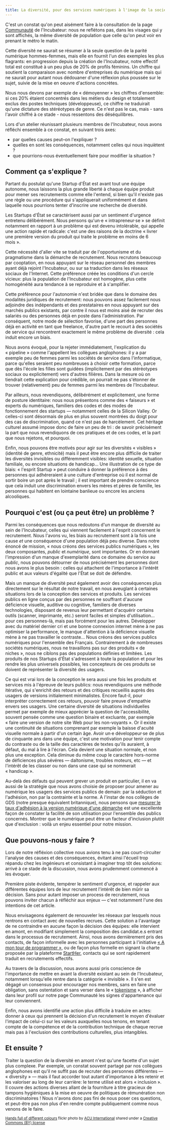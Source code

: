```yaml
---
title: La diversité, pour des services numériques à l'image de la société
---
```


C'est un constat qu'on peut aisément faire à la consultation de la page [Communauté](/communaute) de l'Incubateur: nous ne reflétons pas, dans les visages qui y sont affichés, la même diversité de population que celle qu'on peut voir en prenant le métro le matin.

Cette diversité ne saurait se résumer à la seule question de la parité numérique hommes-femmes, mais elle en fournit l'un des exemples les plus flagrants: en progression depuis la création de l'Incubateur, notre effectif total est constitué à un peu plus de 20% de profils féminins. Un chiffre qui soutient la comparaison avec nombre d'entreprises du numérique mais qui ne saurait pour autant nous dédouaner d'une réflexion plus poussée sur le sujet, suivie de la mise en oeuvre d'actions concrètes.

<!--more-->

Nous nous devons par exemple de « démoyenner » les chiffres d'ensemble: si ces 20% étaient concentrés dans les métiers du design et totalement exclus des postes techniques (développeuse), ce chiffre ne traduirait qu'une dictature des stéréotypes de genre. Ce n'est pas le cas, mais - sans l'avoir chiffré à ce stade - nous ressentons des déséquilibres.

Lors d'un atelier réunissant plusieurs membres de l'Incubateur, nous avons réfléchi ensemble à ce constat, en suivant trois axes:
- par quelles causes peut–on l'expliquer ?
- quelles en sont les conséquences, notamment celles qui nous inquiètent ?
- que pourrions-nous éventuellement faire pour modifier la situation ?

## Comment ça s'explique ?

Partant du postulat qu'une Startup d'État est avant tout une équipe autonome, nous laissons la plus grande liberté à chaque équipe produit pour mener ses recrutements comme elle l'entend, si bien qu'il n'existe pas une règle ou une procédure qui s'appliquerait uniformément et dans laquelle nous pourrions tenter d'inscrire une recherche de diversité.

Les Startups d'État se caractérisent aussi par un sentiment d'urgence entretenu délibérément. Nous pensons qu'un·e « intrapreneur·se » se définit notamment en rapport à un problème qui est devenu intolérable, qui appelle une action rapide et radicale: c'est une des raisons de la doctrine « livrer une première version du produit qui traite le problème en moins de 6 mois ».

Cette nécessité d'aller vite se traduit par de l'opportunisme et du pragmatisme dans la démarche de recrutement. Nous recrutons beaucoup par cooptation, en nous appuyant sur le réseau personnel des membres ayant déjà rejoint l'Incubateur, ou sur sa traduction dans les réseaux sociaux de l'Internet. Cette préférence créée les conditions d'un cercle vicieux: plus la population de l'Incubateur est homogène, plus cette homogénéité aura tendance à se reproduire et à s'amplifier.

Cette préférence pour l'autonomie n'est bridée que dans le domaine des modalités juridiques de recrutement: nous pouvons assez facilement nous adjoindre des indépendants et des prestataires en nous appuyant sur des marchés publics existants, par contre il nous est moins aisé de recruter des salariés ou des personnes déjà en poste dans l'administration. Par conséquent, notre mode de sélection favorise, d'une part des personnes déjà en activité en tant que freelance, d'autre part le recourt à des sociétés de service qui rencontrent exactement le même problème de diversité : cela induit encore un biais.

Nous avons évoqué, pour la rejeter immédiatement, l'explication du « pipeline » comme l'appellent les collègues anglophones: il y a par exemple peu de femmes parmi les sociétés de service dans l'informatique, parce qu'elles seraient peu nombreuses à choisir cette formation, parce que dès l'école les filles sont guidées (implicitement par des stéréotypes sociaux ou explicitement) vers d'autres filières. Dans la mesure où on tiendrait cette explication pour crédible, on pourrait ne pas s'étonner de trouver (relativement) peu de femmes parmi les membres de l'Incubateur.

Par ailleurs, nous revendiquons, délibérément et explicitement, une forme de posture identitaire: nous nous présentons comme des « faiseurs » et experts du numériques, familiers des codes et des modes de fonctionnement des startups — notamment celles de la Silicon Valley. Or celles-ci sont désormais de plus en plus souvent montrées du doigt pour des cas de discrimination, quand ce n'est pas de harcèlement. Cet héritage culturel assumé impose donc de faire un peu de tri : de savoir précisément la part que nous revendiquons de ces pratiques et de ces codes, et la part que nous rejetons, et pourquoi.

Enfin, nous pouvons être motivés pour agir sur les diversités « visibles » (identité de genre, ethnicité) mais il peut être encore plus difficile de traiter les diversités invisibles ou différemment visibles: identité sexuelle, situation familiale, ou encore situations de handicap... Une illustration de ce type de biais: « l'esprit Startup » peut conduire à donner la préférence à des personnes qui adhéreraient à une culture d'entreprise où il est normal de sortir boire un pot après le travail ; il est important de prendre conscience que cela induit une discrimination envers les mères et pères de famille, les personnes qui habitent en lointaine banlieue ou encore les anciens alcooliques.

## Pourquoi c'est (ou ça peut être) un problème ?

Parmi les conséquences que nous redoutons d'un manque de diversité au sein de l'Incubateur, celles qui viennent facilement à l'esprit concernent le recrutement. Nous l'avons vu, les biais au recrutement sont à la fois une cause *et* une conséquence d'une population déjà peu diverse. Dans notre énoncé de mission, « nous créons des services publics numériques », les deux composantes, _public_ et _numérique_, sont importantes. Or en donnant l'impression d'un manque d'exemplarité dans ce domaine du service au _public_, nous pouvons détourner de nous précisément les personnes dont nous avons le plus besoin : celles qui attachent de l'importance à l'intérêt public et aux valeurs d'égalité que l'État se doit de défendre.

Mais un manque de diversité peut également avoir des conséquences plus directement sur le résultat de notre travail, en nous aveuglant à certaines situations lors de la conception des services et produits. Les services publics en ligne conçus par des personnes ne souffrant d'aucune déficience visuelle, auditive ou cognitive, familiers de diverses technologies, disposant de revenus leur permettant d'acquérir certains outils (scanner, imprimante, etc.) seront faciles et simples d'utilisation… pour ces personnes-là, mais pas forcément pour les autres. Développer avec du matériel dernier cri et une bonne connexion internet mène à ne pas optimiser la performance, le manque d'attention à la déficience visuelle mène à ne pas travailler le contraste… Nous créons des services publics numériques pour l'ensemble des Français. Contrairement à de nombreuses sociétés numériques, nous ne travaillons pas sur des produits « de niches », nous ne ciblons pas des populations définies et limitées. Les produits de nos Startups d'État s'adressent à toute la population et pour les rendre les plus universels possibles, les concepteurs de ces produits se doivent de représenter la diversité des usagers.

Ce qui est vrai lors de la conception le sera aussi une fois les produits et services mis à l'épreuve de leurs publics: nous revendiquons une méthode itérative, qui s'enrichit des retours et des critiques recueillis auprès des usagers de versions initialement minimalistes. Encore faut-il, pour interpréter correctement ces retours, pouvoir faire preuve d'empathie envers ses usagers. Une certaine diversité de situations individuelles permet par exemple de mieux apprécier la question de l'accessibilité, souvent pensée comme une question binaire et excluante, par exemple « faire une version de notre site Web pour les non-voyants ». Or il existe une continuité de situations comprenant par exemple la baisse d'acuité visuelle normale à partir d'un certain âge. Avoir un·e développeur·se de plus de cinquante ans dans une équipe, c'est une motivation pour tenir compte du contraste ou de la taille des caractères de textes qu'ils auraient, à défaut, du mal à lire à l'écran. Cela devient une situation normale, et non plus une exception. Cela diminue du même coup le caractère hors-norme de déficiences plus sévéres — daltonisme, troubles moteurs, etc — et l'intérêt de les classer ou non dans une case qui se nommerait « handicap ».

Au-delà des défauts qui peuvent grever un produit en particulier, il en va aussi de la stratégie que nous avons choisie de proposer pour amener au numérique les usagers des services publics de demain: par la séduction et l'adhésion, non par la contrainte et la norme. A l'instar de nos collèges de GDS (notre presque équivalent britannique), nous pensons que [mesurer le taux d'adhésion à la version numérique d'une démarche](https://www.gov.uk/service-manual/measuring-success/measuring-digital-take-up) est une excellente façon de constater la facilité de son utilisation pour l'ensemble des publics concernés. Montrer que le numérique peut être un facteur d'inclusion plutôt que d'exclusion : voilà un enjeu essentiel pour notre mission.

## Que pouvons-nous y faire ?

Lors de notre réfléxion collective nous avions tenu à ne pas court-circuiter l'analyse des causes et des conséquences, évitant ainsi l'écueil trop répandu chez les ingénieurs et consistant à imaginer trop tôt des solutions: arrivé à ce stade de la discussion, nous avons prudemment commencé à les évoquer.

Première piste évidente, tempérer le sentiment d'urgence, et rappeler aux différentes équipes lors de leur recrutement l'intérêt de bien mûrir sa décision. Sans pour autant imposer un process de recrutement, nous pouvons inviter chacun à réfléchir aux enjeux — c'est notamment l'une des intentions de cet article.

Nous envisageons également de renouveler les réseaux par lesquels nous rentrons en contact avec de nouvelles recrues. Cette solution a l'avantage de ne contraindre en aucune façon la décision des équipes: elle intervient en amont, en modifiant simplement la composition des candidat.e.s entrant dans le processus de recrutement. Ainsi, nous avons dernièrement pris des contacts, de façon informelle avec les personnes participant à l'initiative [« A mon tour de programmer »](http://amontourdeprogrammer.fr/), ou de façon plus formelle en signant la charte proposée par la plateforme [StartHer](http://starther.org/), contacts qui se sont rapidement traduit en recrutements effectifs.

Au travers de la discussion, nous avons aussi pris conscience de l'importance de mettre en avant la diversité existant au sein de l'Incubateur, notamment lorsqu'elle rentre dans la catégorie « invisible ». Il s'en est dégagé un consensus pour encourager nos membres, sans en faire une obligation, sans ostentation et sans verser dans le « [tokenisme](https://en.wikipedia.org/wiki/Tokenism) », à afficher dans leur profil sur notre page Communauté les signes d'appartenance qui leur conviennent.

Enfin, nous avons identifié une action plus difficile à traduire en actes: donner à ceux qui prennent la décision d'un recrutement le moyen d'évaluer l'impact de celui-ci sur les valeurs auxquelles nous tenons, en tenant compte de la compétence et de la contribution technique de chaque recrue mais pas à l'exclusion des contributions culturelles, plus intangibles.

## Et ensuite ?

Traiter la question de la diversité en amont n'est qu'une facette d'un sujet plus complexe. Par exemple, un constat souvent partagé par nos collègues anglophones est qu'il ne suffit pas de recruter des personnes différentes — « diversity » — mais il faut accorder tout autant d'importance à les retenir et les valoriser au long de leur carrière: le terme utilisé est alors « inclusion ». Il couvre des actions diverses allant de la fourniture à titre gracieux de tampons hygiéniques à la mise en oeuvre de politiques de rémunération non discriminatoires ! Nous n'avons donc pas fini de nous poser ces questions, et peut-être pas non plus d'en rendre compte publiquement comme nous venons de le faire.

<small><a title="Hands full of different colours" href="https://flickr.com/photos/60744941@N02/6798815752">Hands full of different colours</a> flickr photo by <a href="https://flickr.com/people/60744941@N02">ACU International</a> shared under a <a href="https://creativecommons.org/licenses/by/2.0/">Creative Commons (BY) license</a></small>
